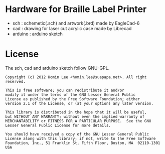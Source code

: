 # Hardware for Braille Label Printer

- sch : schemetic(.sch) and artwork(.brd) made by EagleCad-6
- cad : drawing for laser cut acrylic case made by Librecad
- arduino : arduino sketch

# License

The sch, cad and arduino sketch follow GNU-GPL.

    Copyright (c) 2012 Homin Lee <homin.lee@suapapa.net>. All right reserved.

    This is free software; you can redistribute it and/or
    modify it under the terms of the GNU Lesser General Public
    License as published by the Free Software Foundation; either
    version 2.1 of the License, or (at your option) any later version.

    This library is distributed in the hope that it will be useful,
    but WITHOUT ANY WARRANTY; without even the implied warranty of
    MERCHANTABILITY or FITNESS FOR A PARTICULAR PURPOSE.  See the GNU
    Lesser General Public License for more details.

    You should have received a copy of the GNU Lesser General Public
    License along with this library; if not, write to the Free Software
    Foundation, Inc., 51 Franklin St, Fifth Floor, Boston, MA  02110-1301  USA

